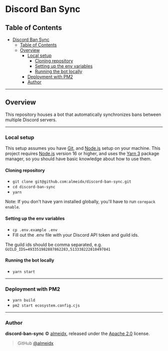 # Discord Ban Sync

## Table of Contents

- [Discord Ban Sync](#discord-ban-sync)
  - [Table of Contents](#table-of-contents)
  - [Overview](#overview)
    - [Local setup](#local-setup)
      - [Cloning repository](#cloning-repository)
      - [Setting up the env variables](#setting-up-the-env-variables)
      - [Running the bot locally](#running-the-bot-locally)
    - [Deployment with PM2](#deployment-with-pm2)
    - [Author](#author)

---

## Overview

This repository houses a bot that automatically synchronizes bans between multiple Discord servers.

---

### Local setup

This setup assumes you have [Git], and [Node.js] setup on your machine. This project requires [Node.js] version 16 or higher, and uses the [Yarn 3] package manager, so you should have basic knowledge about how to use them.

#### Cloning repository

- `git clone git@github.com:almeidx/discord-ban-sync.git`
- `cd discord-ban-sync`
- `yarn`

Note: If you don't have yarn installed globally, you'll have to run `corepack enable`.

#### Setting up the env variables

- `cp .env.example .env`
- Fill out the .env file with your Discord API token and guild ids.

The guild ids should be comma separated, e.g. `GUILD_IDS=493351982887862283,513338222810497041`

#### Running the bot locally

- `yarn start`

---

### Deployment with PM2

- `yarn build`
- `pm2 start ecosystem.config.cjs`

---

### Author

**discord-ban-sync** © [almeidx], released under the [Apache 2.0] license.

> GitHub [@almeidx]

[git]: https://git-scm.com/
[node.js]: https://nodejs.org
[vercel]: https://vercel.com
[yarn 3]: https://yarnpkg.com
[ecosystem.config]: https://github.com/almeidx/discord-ban-sync/blob/main/ecosystem.config.js
[apache 2.0]: https://github.com/almeidx/discord-ban-sync/blob/main/LICENSE
[almeidx]: https://almeidx.dev
[@almeidx]: https://github.com/almeidx
